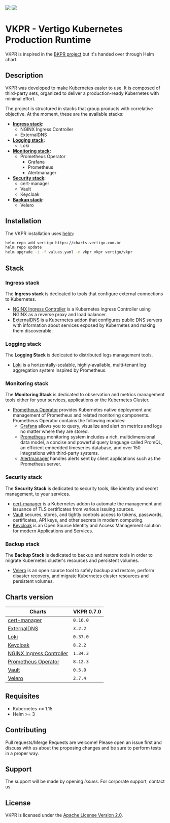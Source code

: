 ![](https://img.shields.io/badge/status-In%20development-yellow)
![](https://img.shields.io/badge/license-Apache%202.0-blue)
# VKPR - Vertigo Kubernetes Production Runtime

VKPR is inspired in the [BKPR project](https://github.com/bitnami/kube-prod-runtime) but it's handed over through Helm chart.

## Description

VKPR was developed to make Kubernetes easier to use. It is composed of third-party sets, organized to deliver a production-ready Kubernetes with minimal effort.

The project is structured in stacks that group products with correlative objective. At the moment, these are the available stacks:

- **[Ingress stack](#ingress-stack):**
  - NGINX Ingress Controller
  - ExternalDNS
- **[Logging stack](#logging-stack):**
  - Loki
- **[Monitoring stack](#monitoring-stack):**
  - Prometheus Operator
    - Grafana
    - Prometheus
    - Alertmanager
- **[Security stack](#security-stack):**
  - cert-manager
  - Vault
  - Keycloak
- **[Backup stack](#backup-stack):**
  - Velero

## Installation

The VKPR installation uses [helm](https://helm.sh/):

```sh
helm repo add vertigo https://charts.vertigo.com.br
helm repo update
helm upgrade -i -f values.yaml -n vkpr vkpr vertigo/vkpr
```

## Stack

### Ingress stack
  
The **Ingress stack** is dedicated to tools that configure external connections to Kubernetes.

- [NGINX Ingress Controller](./docs/modules.md#nginx-ingress-controller) is a Kubernetes Ingress Controller using NGINX as a reverse proxy and load balancer.
- [ExternalDNS](./docs/modules.md#externaldns) is a Kubernetes addon that configures public DNS servers with information about services exposed by Kubernetes and making them discoverable.

### Logging stack

The **Logging Stack** is dedicated to distributed logs management tools.

- [Loki](./docs/modules.md#loki) is a horizontally-scalable, highly-available, multi-tenant log aggregation system inspired by Prometheus.

### Monitoring stack

The **Monitoring Stack** is dedicated to observation and metrics management tools either for your services, applications or the Kubernetes Cluster.

- [Prometheus Operator](./docs/modules.md#prometheus-operator) provides Kubernetes native deployment and management of Prometheus and related monitoring components. Prometheus Operator contains the following modules:
  - [Grafana](https://grafana.com/oss/grafana/) allows you to query, visualize and alert on metrics and logs no matter where they are stored.
  - [Prometheus](https://grafana.com/oss/prometheus/) monitoring system includes a rich, multidimensional data model, a concise and powerful query language called PromQL, an efficient embedded timeseries database, and over 150 integrations with third-party systems.
  - [Alertmanager](https://prometheus.io/docs/alerting/latest/alertmanager/) handles alerts sent by client applications such as the Prometheus server.

### Security stack

The **Security Stack** is dedicated to security tools, like identity and secret management, to your services.

- [cert-manager](./docs/modules.md#cert-manager) is a Kubernetes addon to automate the management and issuance of TLS certificates from various issuing sources.
- [Vault](./docs/modules.md#vault) secures, stores, and tightly controls access to tokens, passwords, certificates, API keys, and other secrets in modern computing. 
- [Keycloak](./docs/modules.md#keycloak) is an Open Source Identity and Access Management solution for modern Applications and Services.

### Backup stack

The **Backup Stack** is dedicated to backup and restore tools in order to migrate Kubernetes cluster's resources and persistent volumes.

- [Velero](./docs/modules.md#velero) is an open source tool to safely backup and restore, perform disaster recovery, and migrate Kubernetes cluster resources and persistent volumes.

## Charts version

|                                 Charts                                 | VKPR 0.7.0 |
|------------------------------------------------------------------------|------------|
| [cert-manager](./docs/modules.md#cert-manager)                         |  `0.16.0`  |
| [ExternalDNS](./docs/modules.md#externaldns)                           |  `3.2.2`   |
| [Loki](./docs/modules.md#loki)                                         |  `0.37.0`  |
| [Keycloak](./docs/modules.md#keycloak)                                 |  `8.2.2`   |
| [NGINX Ingress Controller](./docs/modules.md#nginx-ingress-controller) |  `1.34.3`  |
| [Prometheus Operator](./docs/modules.md#prometheus-operator)           |  `8.12.3`  |
| [Vault](./docs/modules.md#vault)                                       |  `0.5.0`   |
| [Velero](./docs/modules.md#velero)                                     |  `2.7.4`   |

## Requisites

- Kubernetes >= 1.15
- Helm >= 3

## Contributing

Pull requests/Merge Requests are welcome! Please open an issue first and discuss with us about the proposing changes and be sure to perform tests in a proper way.

## Support

The support will be made by opening *Issues*. 
For corporate support, contact us.

## License

VKPR is licensed under the [Apache License Version 2.0](LICENSE).
